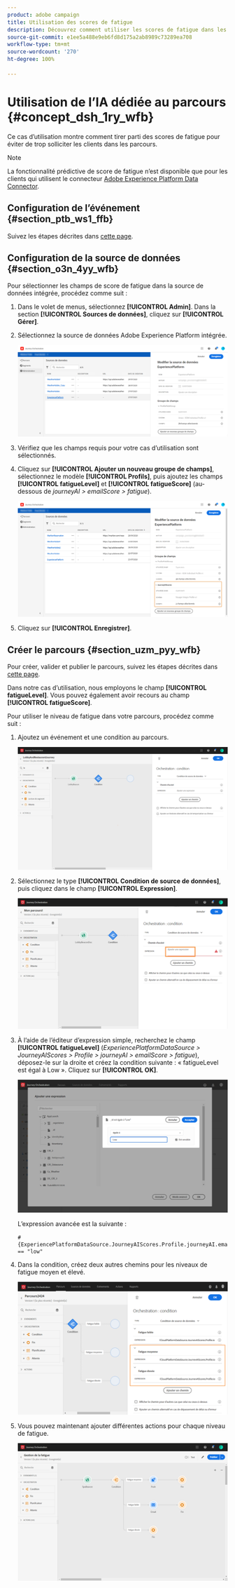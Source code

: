 ```yaml
---
product: adobe campaign
title: Utilisation des scores de fatigue
description: Découvrez comment utiliser les scores de fatigue dans les parcours
source-git-commit: e1ee5a488e9eb6fd8d175a2ab8989c73289ea708
workflow-type: tm+mt
source-wordcount: '270'
ht-degree: 100%

---
```



# Utilisation de l’IA dédiée au parcours {#concept_dsh_1ry_wfb}

Ce cas d’utilisation montre comment tirer parti des scores de fatigue pour éviter de trop solliciter les clients dans les parcours.

>[!NOTE]
>
>La fonctionnalité prédictive de score de fatigue n’est disponible que pour les clients qui utilisent le connecteur [Adobe Experience Platform Data Connector](https://experienceleague.adobe.com/docs/campaign-standard/using/integrating-with-adobe-cloud/adobe-experience-platform/data-connector/aep-about-data-connector.html?lang=fr).

## Configuration de l’événement {#section_ptb_ws1_ffb}

Suivez les étapes décrites dans [cette page](../event/about-events.md).

## Configuration de la source de données {#section_o3n_4yy_wfb}

Pour sélectionner les champs de score de fatigue dans la source de données intégrée, procédez comme suit :

1. Dans le volet de menus, sélectionnez **[!UICONTROL Admin]**. Dans la section **[!UICONTROL Sources de données]**, cliquez sur **[!UICONTROL Gérer]**.
1. Sélectionnez la source de données Adobe Experience Platform intégrée.

   ![](../assets/journey23.png)

1. Vérifiez que les champs requis pour votre cas d’utilisation sont sélectionnés.
1. Cliquez sur **[!UICONTROL Ajouter un nouveau groupe de champs]**, sélectionnez le modèle **[!UICONTROL Profils]**, puis ajoutez les champs **[!UICONTROL fatigueLevel]** et **[!UICONTROL fatigueScore]** (au-dessous de _journeyAI > emailScore > fatigue_).

   ![](../assets/journeyuc3_1.png)

1. Cliquez sur **[!UICONTROL Enregistrer]**.

## Créer le parcours {#section_uzm_pyy_wfb}

Pour créer, valider et publier le parcours, suivez les étapes décrites dans [cette page](../building-journeys/journey.md).

Dans notre cas d’utilisation, nous employons le champ **[!UICONTROL fatigueLevel]**. Vous pouvez également avoir recours au champ **[!UICONTROL fatigueScore]**.

Pour utiliser le niveau de fatigue dans votre parcours, procédez comme suit :

1. Ajoutez un événement et une condition au parcours.

   ![](../assets/journeyuc2_14.png)

1. Sélectionnez le type **[!UICONTROL Condition de source de données]**, puis cliquez dans le champ **[!UICONTROL Expression]**.

   ![](../assets/journeyuc3_2.png)

1. À l’aide de l’éditeur d’expression simple, recherchez le champ **[!UICONTROL fatigueLevel]** (_ExperiencePlatformDataSource > JourneyAIScores > Profile > journeyAI > emailScore > fatigue_), déposez-le sur la droite et créez la condition suivante : « fatigueLevel est égal à Low ». Cliquez sur **[!UICONTROL OK]**.

   ![](../assets/journeyuc3_3.png)

   L’expression avancée est la suivante :

   ```
   #{ExperiencePlatformDataSource.JourneyAIScores.Profile.journeyAI.emailScore.fatigue.fatigueLevel} == "low"
   ```

1. Dans la condition, créez deux autres chemins pour les niveaux de fatigue moyen et élevé.

   ![](../assets/journeyuc3_4.png)

1. Vous pouvez maintenant ajouter différentes actions pour chaque niveau de fatigue.

   ![](../assets/journeyuc3_5.png)
